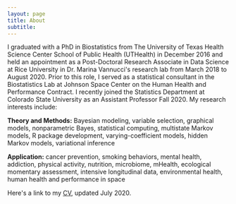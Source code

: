 ```yaml
---
layout: page
title: About 
subtitle: 
---
```


I graduated with a PhD in Biostatistics from The University of Texas Health Science Center School of Public Health (UTHealth) in December 2016 and held an appointment as a Post-Doctoral Research Associate in Data Science at Rice University in Dr. Marina Vannucci's research lab from March 2018 to August 2020. Prior to this role, I served as a statistical consultant in the Biostatistics Lab at Johnson Space Center on the Human Health and Performance Contract. I recently joined the Statistics Department at Colorado State University as an Assistant Professor Fall 2020. My research interests include:


**Theory and Methods:** Bayesian modeling, variable selection, graphical models, nonparametric Bayes, statistical computing, multistate Markov models, R package development, varying-coefficient models, hidden Markov models, variational inference

**Application:** cancer prevention, smoking behaviors, mental health, addiction, physical activity, nutrition, microbiome, mHealth, ecological momentary assessment, intensive longitudinal data, environmental health, human health and performance in space

Here's a link to my [CV](https://mkoslovsky.github.io/CV.pdf), updated July 2020.
